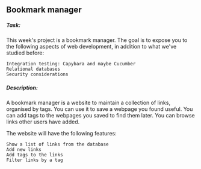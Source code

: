 ##	Bookmark manager	##


##### Task:	#####
This week's project is a bookmark manager. The goal is to expose you to the following aspects of web development, in addition to what we've studied before:

	Integration testing: Capybara and maybe Cucumber 
	Relational databases 
	Security considerations 


##### Description:	#####
A bookmark manager is a website to maintain a collection of links, organised by tags. You can use it to save a webpage you found useful. You can add tags to the webpages you saved to find them later. You can browse links other users have added.


The website will have the following features:

	Show a list of links from the database
	Add new links
	Add tags to the links
	Filter links by a tag